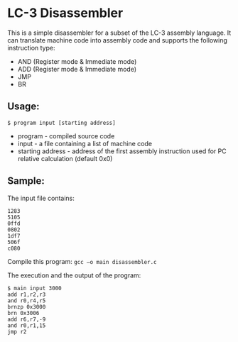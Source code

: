 # LC-3 Disassembler
This is a simple disassembler for a subset of the LC-3 assembly language. It can translate machine code into assembly code and supports the following instruction type:

-   AND (Register mode & Immediate mode)
-   ADD (Register mode & Immediate mode)
-   JMP
-   BR

## Usage:
`$ program input [starting address]`

-   program - compiled source code
-   input - a file containing a list of machine code
-   starting address - address of the first assembly instruction used for PC relative calculation (default 0x0)

## Sample:
The input file contains:
```
1283
5105
0ffd
0802
1df7
506f
c080
```

Compile this program:
`gcc –o main disassembler.c`

The execution and the output of the program:
```
$ main input 3000
add r1,r2,r3
and r0,r4,r5
brnzp 0x3000
brn 0x3006
add r6,r7,-9
and r0,r1,15
jmp r2
```
